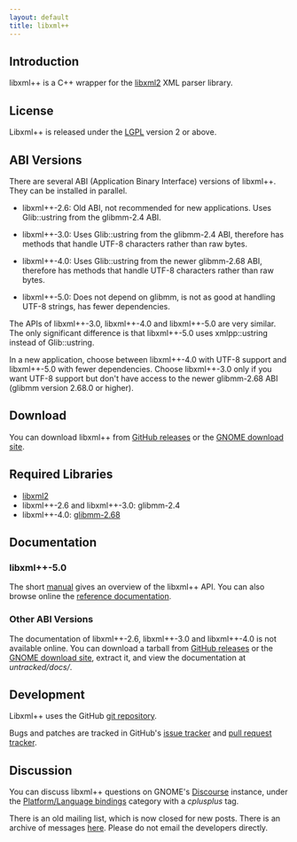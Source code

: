 ```yaml
---
layout: default
title: libxml++
---
```

## Introduction

libxml++ is a C++ wrapper for the [libxml2](http://www.xmlsoft.org) XML parser library.

## License

Libxml++ is released under the [LGPL](https://www.gnu.org/licenses/lgpl.html) version 2 or above.

## ABI Versions

There are several ABI (Application Binary Interface) versions of libxml++.
They can be installed in parallel.

- libxml++-2.6: Old ABI, not recommended for new applications.
  Uses Glib::ustring from the glibmm-2.4 ABI.

- libxml++-3.0: Uses Glib::ustring from the glibmm-2.4 ABI,
  therefore has methods that handle UTF-8 characters rather than raw bytes.

- libxml++-4.0: Uses Glib::ustring from the newer glibmm-2.68 ABI,
  therefore has methods that handle UTF-8 characters rather than raw bytes.

- libxml++-5.0: Does not depend on glibmm, is not as good at handling UTF-8 strings,
  has fewer dependencies.

The APIs of libxml++-3.0, libxml++-4.0 and libxml++-5.0 are very similar.
The only significant difference is that libxml++-5.0 uses xmlpp::ustring
instead of Glib::ustring.

In a new application, choose between libxml++-4.0 with UTF-8 support and libxml++-5.0
with fewer dependencies. Choose libxml++-3.0 only if you want UTF-8 support but
don't have access to the newer glibmm-2.68 ABI (glibmm version 2.68.0 or higher).

## Download

You can download libxml++ from [GitHub releases](https://github.com/libxmlplusplus/libxmlplusplus/releases/)
or the [GNOME download site](https://download.gnome.org/sources/libxml++/).

## Required Libraries

* [libxml2](http://www.xmlsoft.org/)
* libxml++-2.6 and libxml++-3.0: glibmm-2.4
* libxml++-4.0: [glibmm-2.68](https://gnome.pages.gitlab.gnome.org/glibmm/)

## Documentation

### libxml++-5.0

The short [manual](manual/html/index.html) gives an overview of the libxml++ API.
You can also browse online the [reference documentation](reference/html/index.html).

### Other ABI Versions

The documentation of libxml++-2.6, libxml++-3.0 and libxml++-4.0 is not
available online. You can download a tarball from
[GitHub releases](https://github.com/libxmlplusplus/libxmlplusplus/releases/)
or the [GNOME download site](https://download.gnome.org/sources/libxml++/),
extract it, and view the documentation at *untracked/docs/*.

## Development

Libxml++ uses the GitHub [git repository](https://github.com/libxmlplusplus/libxmlplusplus).

Bugs and patches are tracked in GitHub's [issue tracker](https://github.com/libxmlplusplus/libxmlplusplus/issues)
and [pull request tracker](https://github.com/libxmlplusplus/libxmlplusplus/pulls).

## Discussion

You can discuss libxml++ questions on GNOME's [Discourse](https://discourse.gnome.org)
instance, under the [Platform/Language bindings](https://discourse.gnome.org/c/platform/language-bindings)
category with a _cplusplus_ tag.

There is an old mailing list, which is now closed for new posts.
There is an archive of messages [here](https://mail.gnome.org/archives/libxmlplusplus-list/).
Please do not email the developers directly.

